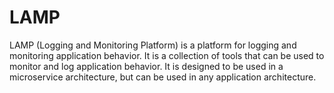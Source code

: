 # LAMP

LAMP (Logging and Monitoring Platform) is a platform for logging and monitoring application behavior. It is a collection of tools that can be used to monitor and log application behavior. It is designed to be used in a microservice architecture, but can be used in any application architecture.